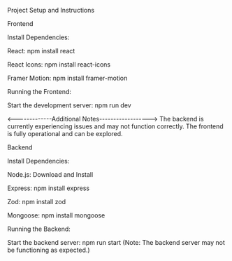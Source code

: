 Project Setup and Instructions

Frontend

Install Dependencies:

React: npm install react


React Icons: npm install react-icons


Framer Motion: npm install framer-motion


Running the Frontend:

Start the development server: npm run dev


<-------------Additional Notes------------------>
The backend is currently experiencing issues and may not function correctly.
The frontend is fully operational and can be explored.



Backend

Install Dependencies:


Node.js: Download and Install

Express: npm install express

Zod: npm install zod

Mongoose: npm install mongoose

Running the Backend:

Start the backend server: npm run start (Note: The backend server may not be functioning as expected.)
